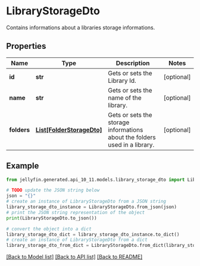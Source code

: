 # LibraryStorageDto

Contains informations about a libraries storage informations.

## Properties

Name | Type | Description | Notes
------------ | ------------- | ------------- | -------------
**id** | **str** | Gets or sets the Library Id. | [optional] 
**name** | **str** | Gets or sets the name of the library. | [optional] 
**folders** | [**List[FolderStorageDto]**](FolderStorageDto.md) | Gets or sets the storage informations about the folders used in a library. | [optional] 

## Example

```python
from jellyfin.generated.api_10_11.models.library_storage_dto import LibraryStorageDto

# TODO update the JSON string below
json = "{}"
# create an instance of LibraryStorageDto from a JSON string
library_storage_dto_instance = LibraryStorageDto.from_json(json)
# print the JSON string representation of the object
print(LibraryStorageDto.to_json())

# convert the object into a dict
library_storage_dto_dict = library_storage_dto_instance.to_dict()
# create an instance of LibraryStorageDto from a dict
library_storage_dto_from_dict = LibraryStorageDto.from_dict(library_storage_dto_dict)
```
[[Back to Model list]](../README.md#documentation-for-models) [[Back to API list]](../README.md#documentation-for-api-endpoints) [[Back to README]](../README.md)


